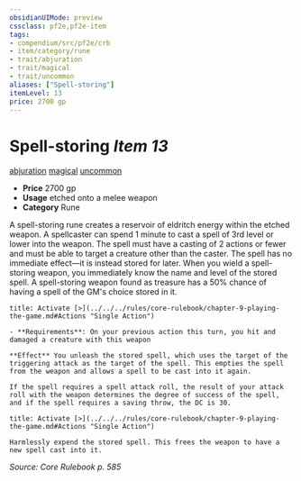```yaml
---
obsidianUIMode: preview
cssclass: pf2e,pf2e-item
tags:
- compendium/src/pf2e/crb
- item/category/rune
- trait/abjuration
- trait/magical
- trait/uncommon
aliases: ["Spell-storing"]
itemLevel: 13
price: 2700 gp
---
```

# Spell-storing *Item 13*  
[abjuration](../../../rules/traits/abjuration.md)  [magical](../../../rules/traits/magical.md)  [uncommon](../../../rules/traits/uncommon.md)  

- **Price** 2700 gp
- **Usage** etched onto a melee weapon
- **Category** Rune

A spell-storing rune creates a reservoir of eldritch energy within the etched weapon. A spellcaster can spend 1 minute to cast a spell of 3rd level or lower into the weapon. The spell must have a casting of 2 actions or fewer and must be able to target a creature other than the caster. The spell has no immediate effect—it is instead stored for later. When you wield a spell-storing weapon, you immediately know the name and level of the stored spell. A spell-storing weapon found as treasure has a 50% chance of having a spell of the GM's choice stored in it.

```ad-embed-ability
title: Activate [>](../../../rules/core-rulebook/chapter-9-playing-the-game.md#Actions "Single Action")

- **Requirements**: On your previous action this turn, you hit and damaged a creature with this weapon

**Effect** You unleash the stored spell, which uses the target of the triggering attack as the target of the spell. This empties the spell from the weapon and allows a spell to be cast into it again.

If the spell requires a spell attack roll, the result of your attack roll with the weapon determines the degree of success of the spell, and if the spell requires a saving throw, the DC is 30.
```

```ad-embed-ability
title: Activate [>](../../../rules/core-rulebook/chapter-9-playing-the-game.md#Actions "Single Action")

Harmlessly expend the stored spell. This frees the weapon to have a new spell cast into it.
```

*Source: Core Rulebook p. 585*
